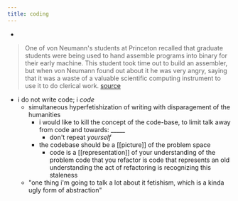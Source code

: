 ```yaml
---
title: coding
---
```


-
> One of von Neumann's students at Princeton recalled that graduate students were being used to hand assemble programs into binary for their early machine. This student took time out to build an assembler, but when von Neumann found out about it he was very angry, saying that it was a waste of a valuable scientific computing instrument to use it to do clerical work.
[source](http://worrydream.com/dbx/)
- i do not write code; i *code*
    - simultaneous hyperfetishization of writing with disparagement of the humanities
      - i would like to kill the concept of the code-base, 
to limit talk away from code and towards: _____
        - don't repeat *yourself*
      - the codebase should be a [[picture]] of the problem space
        - code is a [[representation]] of your understanding of the problem
code that you refactor is code that represents an old understanding
the act of refactoring is recognizing this staleness
    - "one thing i'm going to talk a lot about it fetishism, which is a kinda ugly form of abstraction"
